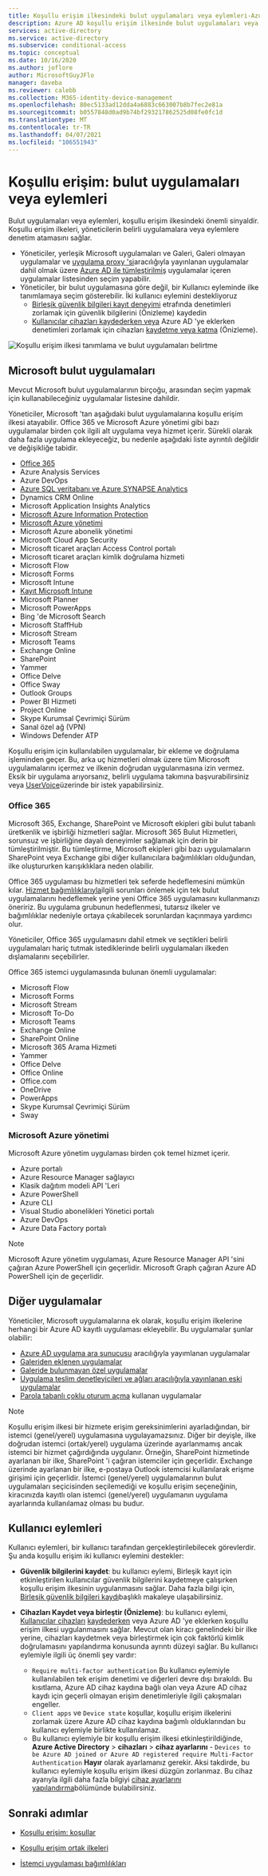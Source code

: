 ```yaml
---
title: Koşullu erişim ilkesindeki bulut uygulamaları veya eylemleri-Azure Active Directory
description: Azure AD koşullu erişim ilkesinde bulut uygulamaları veya eylemleri nelerdir?
services: active-directory
ms.service: active-directory
ms.subservice: conditional-access
ms.topic: conceptual
ms.date: 10/16/2020
ms.author: joflore
author: MicrosoftGuyJFlo
manager: daveba
ms.reviewer: calebb
ms.collection: M365-identity-device-management
ms.openlocfilehash: 80ec5133ad12dda4a6883c663007b8b7fec2e81a
ms.sourcegitcommit: b0557848d0ad9b74bf293217862525d08fe0fc1d
ms.translationtype: MT
ms.contentlocale: tr-TR
ms.lasthandoff: 04/07/2021
ms.locfileid: "106551943"
---
```

# <a name="conditional-access-cloud-apps-or-actions"></a>Koşullu erişim: bulut uygulamaları veya eylemleri

Bulut uygulamaları veya eylemleri, koşullu erişim ilkesindeki önemli sinyaldir. Koşullu erişim ilkeleri, yöneticilerin belirli uygulamalara veya eylemlere denetim atamasını sağlar.

- Yöneticiler, yerleşik Microsoft uygulamaları ve Galeri, Galeri olmayan uygulamalar ve [uygulama proxy 'si](../manage-apps/what-is-application-proxy.md)aracılığıyla yayınlanan uygulamalar dahil olmak üzere [Azure AD ile tümleştirilmiş](../manage-apps/what-is-application-management.md) uygulamalar içeren uygulamalar listesinden seçim yapabilir.
- Yöneticiler, bir bulut uygulamasına göre değil, bir Kullanıcı eyleminde ilke tanımlamaya seçim gösterebilir. İki kullanıcı eylemini destekliyoruz
   - [Birleşik güvenlik bilgileri kayıt deneyimi](../authentication/howto-registration-mfa-sspr-combined.md) etrafında denetimleri zorlamak için güvenlik bilgilerini (Önizleme) kaydedin 
   - [Kullanıcılar cihazları kaydederken veya](../devices/concept-azure-ad-register.md) Azure AD 'ye eklerken denetimleri zorlamak için cihazları [kaydetme veya katma](../devices/concept-azure-ad-join.md) (Önizleme). 

![Koşullu erişim ilkesi tanımlama ve bulut uygulamaları belirtme](./media/concept-conditional-access-cloud-apps/conditional-access-cloud-apps-or-actions.png)

## <a name="microsoft-cloud-applications"></a>Microsoft bulut uygulamaları

Mevcut Microsoft bulut uygulamalarının birçoğu, arasından seçim yapmak için kullanabileceğiniz uygulamalar listesine dahildir. 

Yöneticiler, Microsoft 'tan aşağıdaki bulut uygulamalarına koşullu erişim ilkesi atayabilir. Office 365 ve Microsoft Azure yönetimi gibi bazı uygulamalar birden çok ilgili alt uygulama veya hizmet içerir. Sürekli olarak daha fazla uygulama ekleyeceğiz, bu nedenle aşağıdaki liste ayrıntılı değildir ve değişikliğe tabidir.

- [Office 365](#office-365)
- Azure Analysis Services
- Azure DevOps
- [Azure SQL veritabanı ve Azure SYNAPSE Analytics](../../azure-sql/database/conditional-access-configure.md)
- Dynamics CRM Online
- Microsoft Application Insights Analytics
- [Microsoft Azure Information Protection](/azure/information-protection/faqs#i-see-azure-information-protection-is-listed-as-an-available-cloud-app-for-conditional-accesshow-does-this-work)
- [Microsoft Azure yönetimi](#microsoft-azure-management)
- Microsoft Azure abonelik yönetimi
- Microsoft Cloud App Security
- Microsoft ticaret araçları Access Control portalı
- Microsoft ticaret araçları kimlik doğrulama hizmeti
- Microsoft Flow
- Microsoft Forms
- Microsoft Intune
- [Kayıt Microsoft Intune](/intune/enrollment/multi-factor-authentication)
- Microsoft Planner
- Microsoft PowerApps
- Bing 'de Microsoft Search
- Microsoft StaffHub
- Microsoft Stream
- Microsoft Teams
- Exchange Online
- SharePoint
- Yammer
- Office Delve
- Office Sway
- Outlook Groups
- Power BI Hizmeti
- Project Online
- Skype Kurumsal Çevrimiçi Sürüm
- Sanal özel ağ (VPN)
- Windows Defender ATP

Koşullu erişim için kullanılabilen uygulamalar, bir ekleme ve doğrulama işleminden geçer. Bu, arka uç hizmetleri olmak üzere tüm Microsoft uygulamalarını içermez ve ilkenin doğrudan uygulanmasına izin vermez. Eksik bir uygulama arıyorsanız, belirli uygulama takımına başvurabilirsiniz veya [UserVoice](https://feedback.azure.com/forums/169401-azure-active-directory?category_id=167259)üzerinde bir istek yapabilirsiniz.

### <a name="office-365"></a>Office 365

Microsoft 365, Exchange, SharePoint ve Microsoft ekipleri gibi bulut tabanlı üretkenlik ve işbirliği hizmetleri sağlar. Microsoft 365 Bulut Hizmetleri, sorunsuz ve işbirliğine dayalı deneyimler sağlamak için derin bir tümleştirilmiştir. Bu tümleştirme, Microsoft ekipleri gibi bazı uygulamaların SharePoint veya Exchange gibi diğer kullanıcılara bağımlılıkları olduğundan, ilke oluştururken karışıklıklara neden olabilir.

Office 365 uygulaması bu hizmetleri tek seferde hedeflemesini mümkün kılar. [Hizmet bağımlılıklarıyla](service-dependencies.md)ilgili sorunları önlemek için tek bulut uygulamalarını hedeflemek yerine yeni Office 365 uygulamasını kullanmanızı öneririz. Bu uygulama grubunun hedeflenmesi, tutarsız ilkeler ve bağımlılıklar nedeniyle ortaya çıkabilecek sorunlardan kaçınmaya yardımcı olur.

Yöneticiler, Office 365 uygulamasını dahil etmek ve seçtikleri belirli uygulamaları hariç tutmak istediklerinde belirli uygulamaları ilkeden dışlamalarını seçebilirler.

Office 365 istemci uygulamasında bulunan önemli uygulamalar:

   - Microsoft Flow
   - Microsoft Forms
   - Microsoft Stream
   - Microsoft To-Do
   - Microsoft Teams
   - Exchange Online
   - SharePoint Online
   - Microsoft 365 Arama Hizmeti
   - Yammer
   - Office Delve
   - Office Online
   - Office.com
   - OneDrive
   - PowerApps
   - Skype Kurumsal Çevrimiçi Sürüm
   - Sway

### <a name="microsoft-azure-management"></a>Microsoft Azure yönetimi

Microsoft Azure yönetim uygulaması birden çok temel hizmet içerir. 

   - Azure portalı
   - Azure Resource Manager sağlayıcı
   - Klasik dağıtım modeli API 'Leri
   - Azure PowerShell
   - Azure CLI
   - Visual Studio abonelikleri Yönetici portalı
   - Azure DevOps
   - Azure Data Factory portalı

> [!NOTE]
> Microsoft Azure yönetim uygulaması, Azure Resource Manager API 'sini çağıran Azure PowerShell için geçerlidir. Microsoft Graph çağıran Azure AD PowerShell için de geçerlidir.

## <a name="other-applications"></a>Diğer uygulamalar

Yöneticiler, Microsoft uygulamalarına ek olarak, koşullu erişim ilkelerine herhangi bir Azure AD kayıtlı uygulaması ekleyebilir. Bu uygulamalar şunlar olabilir: 

- [Azure AD uygulama ara sunucusu](../manage-apps/what-is-application-proxy.md) aracılığıyla yayımlanan uygulamalar
- [Galeriden eklenen uygulamalar](../manage-apps/add-application-portal.md)
- [Galeride bulunmayan özel uygulamalar](../manage-apps/view-applications-portal.md)
- [Uygulama teslim denetleyicileri ve ağları aracılığıyla yayınlanan eski uygulamalar](../manage-apps/secure-hybrid-access.md)
- [Parola tabanlı çoklu oturum açma](../manage-apps/configure-password-single-sign-on-non-gallery-applications.md) kullanan uygulamalar

> [!NOTE]
> Koşullu erişim ilkesi bir hizmete erişim gereksinimlerini ayarladığından, bir istemci (genel/yerel) uygulamasına uygulayamazsınız. Diğer bir deyişle, ilke doğrudan istemci (ortak/yerel) uygulama üzerinde ayarlanmamış ancak istemci bir hizmet çağırdığında uygulanır. Örneğin, SharePoint hizmetinde ayarlanan bir ilke, SharePoint 'i çağıran istemciler için geçerlidir. Exchange üzerinde ayarlanan bir ilke, e-postaya Outlook istemcisi kullanılarak erişme girişimi için geçerlidir. İstemci (genel/yerel) uygulamalarının bulut uygulamaları seçicisinden seçilemediği ve koşullu erişim seçeneğinin, kiracınızda kayıtlı olan istemci (genel/yerel) uygulamanın uygulama ayarlarında kullanılamaz olması bu budur. 

## <a name="user-actions"></a>Kullanıcı eylemleri

Kullanıcı eylemleri, bir kullanıcı tarafından gerçekleştirilebilecek görevlerdir. Şu anda koşullu erişim iki kullanıcı eylemini destekler: 

- **Güvenlik bilgilerini kaydet**: bu kullanıcı eylemi, Birleşik kayıt için etkinleştirilen kullanıcılar güvenlik bilgilerini kaydetmeye çalışırken koşullu erişim ilkesinin uygulanmasını sağlar. Daha fazla bilgi için, [Birleşik güvenlik bilgileri kaydı](../authentication/concept-registration-mfa-sspr-combined.md)başlıklı makaleye ulaşabilirsiniz.

- **Cihazları Kaydet veya birleştir (Önizleme)**: bu kullanıcı eylemi, [Kullanıcılar cihazları](../devices/concept-azure-ad-join.md) [kaydederken](../devices/concept-azure-ad-register.md) veya Azure AD 'ye eklerken koşullu erişim ilkesi uygulanmasını sağlar. Mevcut olan kiracı genelindeki bir ilke yerine, cihazları kaydetmek veya birleştirmek için çok faktörlü kimlik doğrulamasını yapılandırma konusunda ayrıntı düzeyi sağlar. Bu kullanıcı eylemiyle ilgili üç önemli şey vardır: 
   - `Require multi-factor authentication` Bu kullanıcı eylemiyle kullanılabilen tek erişim denetimi ve diğerleri devre dışı bırakıldı. Bu kısıtlama, Azure AD cihaz kaydına bağlı olan veya Azure AD cihaz kaydı için geçerli olmayan erişim denetimleriyle ilgili çakışmaları engeller. 
   - `Client apps` ve `Device state` koşullar, koşullu erişim ilkelerini zorlamak üzere Azure AD cihaz kaydına bağımlı olduklarından bu kullanıcı eylemiyle birlikte kullanılamaz.
   - Bu kullanıcı eylemiyle bir koşullu erişim ilkesi etkinleştirildiğinde, **Azure Active Directory**  >  **cihazları**  >  **cihaz ayarlarını**  -  `Devices to be Azure AD joined or Azure AD registered require Multi-Factor Authentication` **Hayır** olarak ayarlamanız gerekir. Aksi takdirde, bu kullanıcı eylemiyle koşullu erişim ilkesi düzgün zorlanmaz. Bu cihaz ayarıyla ilgili daha fazla bilgiyi [cihaz ayarlarını yapılandırma](../devices/device-management-azure-portal.md#configure-device-settings)bölümünde bulabilirsiniz. 
   
## <a name="next-steps"></a>Sonraki adımlar

- [Koşullu erişim: koşullar](concept-conditional-access-conditions.md)

- [Koşullu erişim ortak ilkeleri](concept-conditional-access-policy-common.md)
- [İstemci uygulaması bağımlılıkları](service-dependencies.md)
